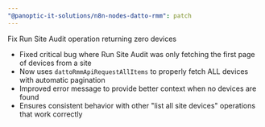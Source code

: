 ```yaml
---
"@panoptic-it-solutions/n8n-nodes-datto-rmm": patch
---
```


Fix Run Site Audit operation returning zero devices

- Fixed critical bug where Run Site Audit was only fetching the first page of devices from a site
- Now uses `dattoRmmApiRequestAllItems` to properly fetch ALL devices with automatic pagination
- Improved error message to provide better context when no devices are found
- Ensures consistent behavior with other "list all site devices" operations that work correctly 